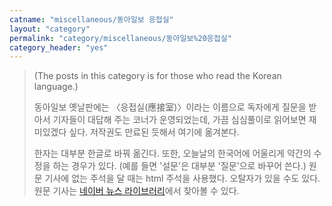 ```yaml
---
catname: "miscellaneous/동아일보 응접실"
layout: "category"
permalink: "category/miscellaneous/동아일보%20응접실"
category_header: "yes"
---
```

<blockquote>(The posts in this category is for those who read the Korean language.)

동아일보 옛날판에는 〈응접실(應接室)〉이라는 이름으로 독자에게 질문을 받아서 기자들이 대답해 주는 코너가 운영되었는데, 가끔 심심풀이로 읽어보면 재미있겠다 싶다. 저작권도 만료된 듯해서 여기에 옮겨본다.

한자는 대부분 한글로 바꿔 옮긴다. 또한, 오늘날의 한국어에 어울리게 약간의 수정을 하는 경우가 있다. (예를 들면 '설문'은 대부분 '질문'으로 바꾸어 쓴다.) 원문 기사에 없는 주석을 달 때는 html 주석을 사용했다. 오탈자가 있을 수도 있다. 원문 기사는 <a href="https://newslibrary.naver.com/" target="_blank">네이버 뉴스 라이브러리</a>에서 찾아볼 수 있다. 
</blockquote>